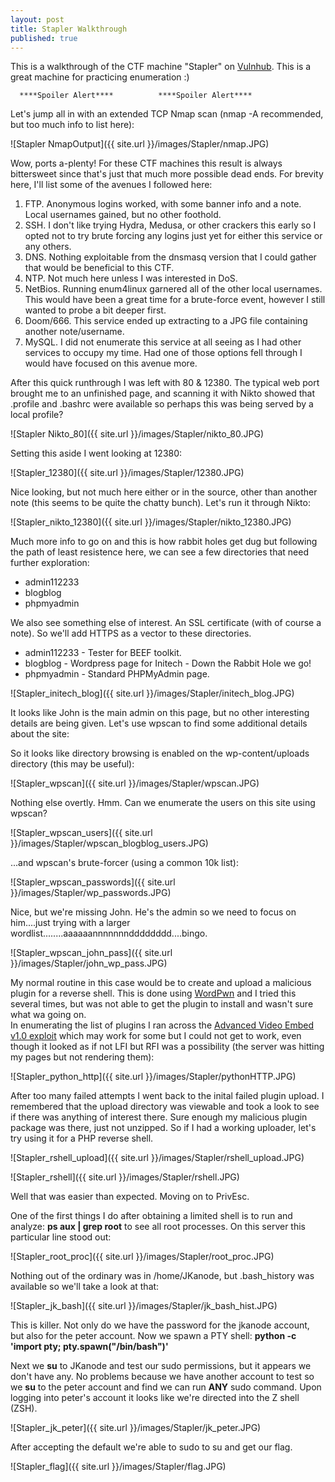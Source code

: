 ```yaml
---
layout: post
title: Stapler Walkthrough
published: true
---
```

This is a walkthrough of the CTF machine "Stapler" on [Vulnhub](https://www.vulnhub.com/entry/stapler-1,150/). This is a great machine for practicing enumeration :)


 
      ****Spoiler Alert****          ****Spoiler Alert****



Let's jump all in with an extended TCP Nmap scan (nmap -A recommended, but too much info to list here):

![Stapler NmapOutput]({{ site.url }}/images/Stapler/nmap.JPG)

Wow, ports a-plenty! For these CTF machines this result is always bittersweet since that's just that much more possible dead ends. For brevity here, I'll list some of the avenues I followed here:
	
1. FTP. Anonymous logins worked, with some banner info and a note. Local usernames gained, but no other foothold.
2. SSH. I don't like trying Hydra, Medusa, or other crackers this early so I opted not to try brute forcing any logins just yet for either this service or any others.
3. DNS. Nothing exploitable from the dnsmasq version that I could gather that would be beneficial to this CTF.
4. NTP. Not much here unless I was interested in DoS.
5. NetBios. Running enum4linux garnered all of the other local usernames. This would have been a great time for a brute-force event, however I still wanted to probe a bit deeper first.
6. Doom/666. This service ended up extracting to a JPG file containing another note/username.
7. MySQL. I did not enumerate this service at all seeing as I had other services to occupy my time. Had one of those options fell through I would have focused on this avenue more.

After this quick runthrough I was left with 80 & 12380. The typical web port brought me to an unfinished page, and scanning it with Nikto showed that .profile and .bashrc were available so perhaps this was being served by a local profile?

![Stapler Nikto_80]({{ site.url }}/images/Stapler/nikto_80.JPG)

Setting this aside I went looking at 12380:

![Stapler_12380]({{ site.url }}/images/Stapler/12380.JPG)

Nice looking, but not much here either or in the source, other than another note (this seems to be quite the chatty bunch). Let's run it through Nikto:

![Stapler_nikto_12380]({{ site.url }}/images/Stapler/nikto_12380.JPG)

Much more info to go on and this is how rabbit holes get dug but following the path of least resistence here, we can see a few directories that need further exploration:
- admin112233
- blogblog
- phpmyadmin

We also see something else of interest. An SSL certificate (with of course a note). So we'll add HTTPS as a vector to these directories.
- admin112233 - Tester for BEEF toolkit.
- blogblog - Wordpress page for Initech - Down the Rabbit Hole we go!
- phpmyadmin - Standard PHPMyAdmin page.

![Stapler_initech_blog]({{ site.url }}/images/Stapler/initech_blog.JPG)

It looks like John is the main admin on this page, but no other interesting details are being given. Let's use wpscan to find some additional details about the site:

So it looks like directory browsing is enabled on the wp-content/uploads directory (this may be useful):

![Stapler_wpscan]({{ site.url }}/images/Stapler/wpscan.JPG)

Nothing else overtly. Hmm. Can we enumerate the users on this site using wpscan?


![Stapler_wpscan_users]({{ site.url }}/images/Stapler/wpscan_blogblog_users.JPG)

...and wpscan's brute-forcer (using a common 10k list):

![Stapler_wpscan_passwords]({{ site.url }}/images/Stapler/wp_passwords.JPG)

Nice, but we're missing John. He's the admin so we need to focus on him....just trying with a larger wordlist........aaaaaannnnnnndddddddd....bingo.

![Stapler_wpscan_john_pass]({{ site.url }}/images/Stapler/john_wp_pass.JPG)

My normal routine in this case would be to create and upload a malicious plugin for a reverse shell. This is done using [WordPwn](https://github.com/wetw0rk/malicious-wordpress-plugin) and I tried this several times, but was not able to get the plugin to install and wasn't sure what wa going on.  
In enumerating the list of plugins I ran across the [Advanced Video Embed v1.0 exploit](https://www.exploit-db.com/exploits/39646/) which may work for some but I could not get to work, even though it looked as if not LFI but RFI was a possibility (the server was hitting my pages but not rendering them):

![Stapler_python_http]({{ site.url }}/images/Stapler/pythonHTTP.JPG)

After too many failed attempts I went back to the inital failed plugin upload. I remembered that the upload directory was viewable and took a look to see if there was anything of interest there. Sure enough my malicious plugin package was there, just not unzipped. So if I had a working uploader, let's try using it for a PHP reverse shell.

![Stapler_rshell_upload]({{ site.url }}/images/Stapler/rshell_upload.JPG)

![Stapler_rshell]({{ site.url }}/images/Stapler/rshell.JPG)


Well that was easier than expected. Moving on to PrivEsc.  

One of the first things I do after obtaining a limited shell is to run and analyze: __ps aux | grep root__ to see all root processes. On this server this particular line stood out:

![Stapler_root_proc]({{ site.url }}/images/Stapler/root_proc.JPG)

Nothing out of the ordinary was in /home/JKanode, but .bash_history was available so we'll take a look at that:

![Stapler_jk_bash]({{ site.url }}/images/Stapler/jk_bash_hist.JPG)

This is killer. Not only do we have the password for the jkanode account, but also for the peter account. Now we spawn a PTY shell:
__python -c 'import pty; pty.spawn("/bin/bash")'__

Next we __su__ to JKanode and test our sudo permissions, but it appears we don't have any. No problems because we have another account to test so we __su__ to the peter account and find we can run __ANY__ sudo command. Upon logging into peter's account it looks like we're directed into the Z shell (ZSH). 

![Stapler_jk_peter]({{ site.url }}/images/Stapler/jk_peter.JPG)

After accepting the default we're able to sudo to su and get our flag.

![Stapler_flag]({{ site.url }}/images/Stapler/flag.JPG)







